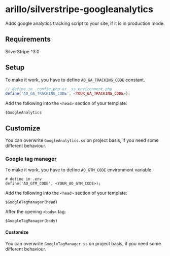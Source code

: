 # arillo/silverstripe-googleanalytics

Adds google analytics tracking script to your site, if it is in production mode.

## Requirements

SilverStripe ^3.0

## Setup

To make it work, you have to define `AO_GA_TRACKING_CODE` constant.

```php
// define in _config.php or _ss_environment.php
define('AO_GA_TRACKING_CODE', <YOUR_GA_TRACKING_CODE>);
```

Add the following into the `<head>` section of your template:

```
$GoogleAnalytics
```

## Customize

You can overwrite `GoogleAnalytics.ss` on project basis, if you need some different behaviour.

### Google tag manager

To make it work, you have to define `AO_GTM_CODE` environment variable.

```
# define in .env
define('AO_GTM_CODE', <YOUR_AO_GTM_CODE>);
```

Add the following into the `<head>` section of your template:

```
$GoogleTagManager(head)
```

After the opening `<body>` tag:

```
$GoogleTagManager(body)
```

#### Customize

You can overwrite `GoogleTagManager.ss` on project basis, if you need some different behaviour.
